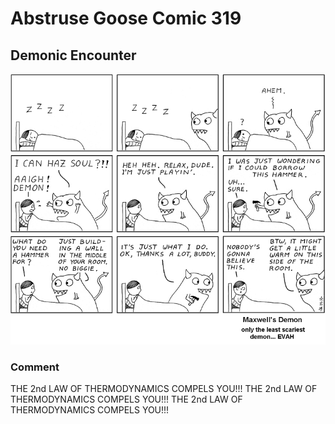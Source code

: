 # Abstruse Goose Comic 319
## Demonic Encounter

![image](what_an_excellent_day_for_an_exorcism.png)
### Comment
THE 2nd LAW OF THERMODYNAMICS COMPELS YOU!!! THE 2nd LAW OF THERMODYNAMICS COMPELS YOU!!! THE 2nd LAW OF THERMODYNAMICS COMPELS YOU!!!
